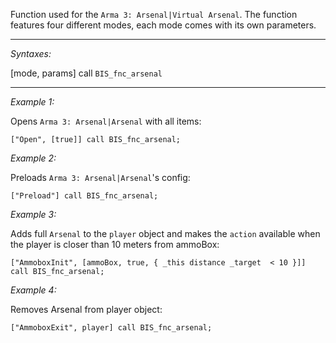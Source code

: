 Function used for the `Arma 3: Arsenal|Virtual Arsenal`. The function features four different modes, each mode comes with its own parameters.


---
*Syntaxes:*

[mode, params] call `BIS_fnc_arsenal`

---
*Example 1:*

Opens `Arma 3: Arsenal|Arsenal` with all items:

```sqf
["Open", [true]] call BIS_fnc_arsenal;
```

*Example 2:*

Preloads `Arma 3: Arsenal|Arsenal`'s config:

```sqf
["Preload"] call BIS_fnc_arsenal;
```

*Example 3:*

Adds full `Arsenal` to the `player` object and makes the `action` available when the player is closer than 10 meters from ammoBox:

```sqf
["AmmoboxInit", [ammoBox, true, { _this distance _target  < 10 }]] call BIS_fnc_arsenal;
```

*Example 4:*

Removes Arsenal from player object:

```sqf
["AmmoboxExit", player] call BIS_fnc_arsenal;
```